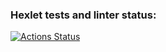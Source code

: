 ### Hexlet tests and linter status:
[![Actions Status](https://github.com/drug173/python-project-lvl1/workflows/hexlet-check/badge.svg)](https://github.com/drug173/python-project-lvl1/actions)